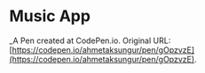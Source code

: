 # Music App
 _A Pen created at CodePen.io. Original URL: [https://codepen.io/ahmetaksungur/pen/gOpzvzE](https://codepen.io/ahmetaksungur/pen/gOpzvzE).

 